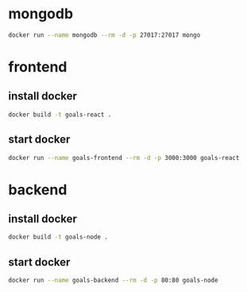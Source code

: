 # mongodb 

```bash
docker run --name mongodb --rm -d -p 27017:27017 mongo 
```

# frontend

## install docker 

```bash
docker build -t goals-react .
```

## start docker 

```bash
docker run --name goals-frontend --rm -d -p 3000:3000 goals-react 
```
# backend 

## install docker 

```bash
docker build -t goals-node .
```

## start docker 

```bash
docker run --name goals-backend --rm -d -p 80:80 goals-node
```
